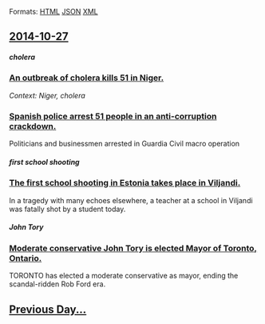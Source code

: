 
Formats: [HTML](2014/10/27/index.html)  [JSON](2014/10/27/index.json)  [XML](2014/10/27/index.xml)  

## [2014-10-27](/news/2014/10/27/index.md)

##### cholera
### [An outbreak of cholera kills 51 in Niger. ](/news/2014/10/27/an-outbreak-of-cholera-kills-51-in-niger.md)
_Context: Niger, cholera_

##### 
### [Spanish police arrest 51 people in an anti-corruption crackdown. ](/news/2014/10/27/spanish-police-arrest-51-people-in-an-anti-corruption-crackdown.md)
Politicians and businessmen arrested in Guardia Civil macro operation

##### first school shooting
### [The first school shooting in Estonia takes place in Viljandi. ](/news/2014/10/27/the-first-school-shooting-in-estonia-takes-place-in-viljandi.md)
In a tragedy with many echoes elsewhere, a teacher at a school in Viljandi was fatally shot by a student today.

##### John Tory
### [Moderate conservative John Tory is elected Mayor of Toronto, Ontario.](/news/2014/10/27/moderate-conservative-john-tory-is-elected-mayor-of-toronto-ontario.md)
TORONTO has elected a moderate conservative as mayor, ending the scandal-ridden Rob Ford era.

## [Previous Day...](/news/2014/10/26/index.md)

